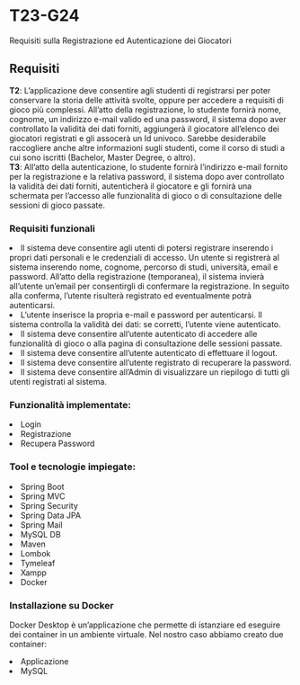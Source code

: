 # T23-G24
Requisiti sulla Registrazione ed Autenticazione dei Giocatori

<h2> Requisiti </h2>
<b>T2</b>: L’applicazione deve consentire agli studenti di registrarsi per poter conservare la storia delle attività svolte, oppure per accedere a requisiti di gioco più complessi. All’atto della registrazione, lo studente fornirà nome, cognome, un indirizzo e-mail valido ed una password, il sistema dopo aver controllato la validità dei dati forniti, aggiungerà il giocatore all’elenco dei giocatori registrati e gli assocerà un Id univoco. Sarebbe desiderabile raccogliere anche altre informazioni sugli studenti, come il corso di studi a cui sono iscritti (Bachelor, Master Degree, o altro). <br>
<b>T3</b>: All’atto della autenticazione, lo studente fornirà l’indirizzo e-mail fornito per la registrazione e la relativa password, il sistema dopo aver controllato la validità dei dati forniti, autenticherà il giocatore e gli fornirà una schermata per l’accesso alle funzionalità di gioco o di consultazione delle sessioni di gioco passate.

<h3>Requisiti funzionali</h3>
<lu>
  <li> Il sistema deve consentire agli utenti di potersi registrare inserendo i propri dati personali e le credenziali di accesso. Un utente si registrerà al sistema inserendo nome, cognome, percorso di studi, università, email e password. All’atto della registrazione (temporanea), il sistema invierà all’utente un’email per consentirgli di confermare la registrazione. In seguito alla conferma, l’utente risulterà registrato ed eventualmente potrà autenticarsi. </li>
  <li> L’utente inserisce la propria e-mail e password per autenticarsi. Il sistema controlla la validità dei dati: se corretti, l’utente viene autenticato. </li>
    <li> Il sistema deve consentire all’utente autenticato di accedere alle funzionalità di gioco o alla pagina di consultazione delle sessioni passate. </li>
  <li> Il sistema deve consentire all’utente autenticato di effettuare il logout. </li>
<li> Il sistema deve consentire all’utente registrato di recuperare la password. </li>
<li> Il sistema deve consentire all’Admin di visualizzare un riepilogo di tutti gli utenti registrati al sistema. </li>	
</lu>

<h3> Funzionalità implementate: </h3>
<lu>
  <li> Login </li>
  <li> Registrazione </li>
  <li> Recupera Password </li>
</lu>

<h3> Tool e tecnologie impiegate: </h3>
<lu>
  <li> Spring Boot </li>
  <li> Spring MVC </li>
  <li> Spring Security </li>
  <li> Spring Data JPA </li>
  <li> Spring Mail </li>
  <li> MySQL DB </li>
  <li> Maven </li>
  <li> Lombok </li>
  <li> Tymeleaf </li>
  <li> Xampp </li>
  <li> Docker </li>
</lu>

<h3> Installazione su Docker </h3>

<p> Docker Desktop è un’applicazione che permette di istanziare ed eseguire dei container in un ambiente virtuale.
Nel nostro caso abbiamo creato due container: 
<lu>
  <li> Applicazione </li>
  <li> MySQL </li>
</lu>
</p>

